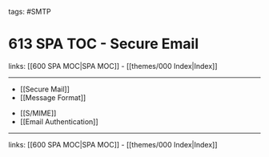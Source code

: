 tags: #SMTP 

# 613 SPA TOC - Secure Email

links: [[600 SPA MOC|SPA MOC]] - [[themes/000 Index|Index]]

---

- [[Secure Mail]]
- [[Message Format]]
* [[S/MIME]]
* [[Email Authentication]]

---
links: [[600 SPA MOC|SPA MOC]] - [[themes/000 Index|Index]]